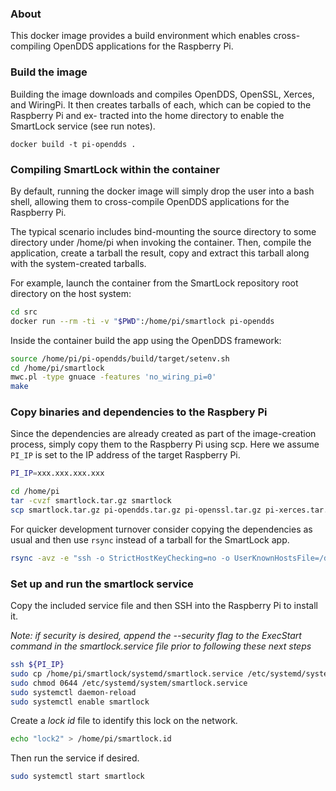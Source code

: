 ### About

This docker image provides a build environment which enables cross-compiling OpenDDS
applications for the Raspberry Pi.

### Build the image

Building the image downloads and compiles OpenDDS, OpenSSL, Xerces, and WiringPi.
It then creates tarballs of each, which can be copied to the Raspberry Pi and ex-
tracted into the home directory to enable the SmartLock service (see run notes).

`docker build -t pi-opendds .`

### Compiling SmartLock within the container

By default, running the docker image will simply drop the user into a bash shell,
allowing them to cross-compile OpenDDS applications for the Raspberry Pi.

The typical scenario includes bind-mounting the source directory to some directory
under /home/pi when invoking the container. Then, compile the application, create a
tarball the result, copy and extract this tarball along with the system-created tarballs.

For example, launch the container from the SmartLock repository root directory
on the host system:

```bash
cd src
docker run --rm -ti -v "$PWD":/home/pi/smartlock pi-opendds
```

Inside the container build the app using the OpenDDS framework:

```bash
source /home/pi/pi-opendds/build/target/setenv.sh
cd /home/pi/smartlock
mwc.pl -type gnuace -features 'no_wiring_pi=0'
make
```

### Copy binaries and dependencies to the Raspbery Pi

Since the dependencies are already created as part of the image-creation process,
simply copy them to the Raspberry Pi using scp. Here we assume `PI_IP` is set to
the IP address of the target Raspberry Pi.

```bash
PI_IP=xxx.xxx.xxx.xxx
```

```bash
cd /home/pi
tar -cvzf smartlock.tar.gz smartlock
scp smartlock.tar.gz pi-opendds.tar.gz pi-openssl.tar.gz pi-xerces.tar.gz ${PI_IP}:
```

For quicker development turnover consider copying the dependencies as usual and then use `rsync` instead of a tarball for the SmartLock app.

```bash
rsync -avz -e "ssh -o StrictHostKeyChecking=no -o UserKnownHostsFile=/dev/null" /home/pi/smartlock {PI_IP}:
```

### Set up and run the smartlock service

Copy the included service file and then SSH into the Raspberry Pi to install it.

_Note: if security is desired, append the --security flag to the ExecStart command in the smartlock.service file prior to following these next steps_

```bash
ssh ${PI_IP}
sudo cp /home/pi/smartlock/systemd/smartlock.service /etc/systemd/system/smartlock.service
sudo chmod 0644 /etc/systemd/system/smartlock.service
sudo systemctl daemon-reload
sudo systemctl enable smartlock
```

Create a _lock id_ file to identify this lock on the network.

```bash
echo "lock2" > /home/pi/smartlock.id
```

Then run the service if desired.

```bash
sudo systemctl start smartlock
```
